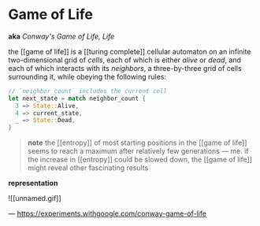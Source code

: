 # Game of Life

**aka** _Conway's Game of Life, Life_

the [[game of life]] is a [[turing complete]] cellular automaton on an infinite two-dimensional grid of _cells_, each of which is either _alive_ or _dead_, and each of which interacts with its _neighbors_, a three-by-three grid of cells surrounding it, while obeying the following rules:

```rust
// `neighbor_count` includes the current cell
let next_state = match neighbor_count {
  3 => State::Alive,
  4 => current_state,
  _ => State::Dead,
}
```

> **note** the [[entropy]] of most starting positions in the [[game of life]] seems to reach a maximum after relatively few generations &mdash; me. if the increase in [[entropy]] could be slowed down, the [[game of life]] might reveal other fascinating results

**representation**

![[unnamed.gif]]

&mdash; <https://experiments.withgoogle.com/conway-game-of-life>
